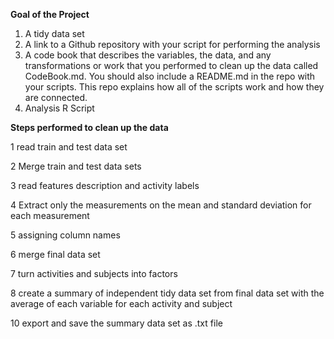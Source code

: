 **Goal of the Project**
1. A tidy data set
2. A link to a Github repository with your script for performing the analysis
3. A code book that describes the variables, the data, and any transformations or work that you performed to clean up the data called CodeBook.md. You should also include a README.md in the repo with your scripts. This repo explains how all of the scripts work and how they are connected.
4. Analysis R Script


**Steps performed to clean up the data**

1 read train and test data set

2 Merge train and test data sets

3 read features description and activity labels

4 Extract only the measurements on the mean and standard deviation for each measurement

5 assigning column names

6 merge final data set

7 turn activities and subjects into factors

8 create a summary of independent tidy data set from final data set with the average of each variable for each activity and subject

10 export and save the summary data set as .txt file
